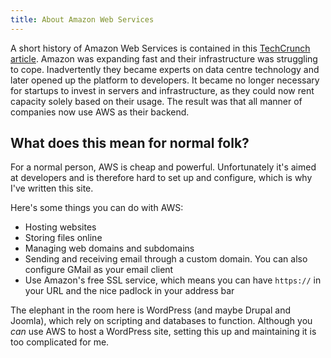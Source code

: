 ```yaml
---
title: About Amazon Web Services
---
```


A short history of Amazon Web Services is contained in this [TechCrunch article](https://techcrunch.com/2016/07/02/andy-jassys-brief-history-of-the-genesis-of-aws/). Amazon was expanding fast and their infrastructure was struggling to cope. Inadvertently they became experts on data centre technology and later opened up the platform to developers. It became no longer necessary for startups to invest in servers and infrastructure, as they could now rent capacity solely based on their usage. The result was that all manner of companies now use AWS as their backend.

## What does this mean for normal folk?

For a normal person, AWS is cheap and powerful. Unfortunately it's aimed at developers and is therefore hard to set up and configure, which is why I've written this site.

Here's some things you can do with AWS:

* Hosting websites
* Storing files online
* Managing web domains and subdomains
* Sending and receiving email through a custom domain. You can also configure GMail as your email client
* Use Amazon's free SSL service, which means you can have `https://` in your URL and the nice padlock in your address bar

The elephant in the room here is WordPress (and maybe Drupal and Joomla), which rely on scripting and databases to function. Although you *can* use AWS to host a WordPress site, setting this up and maintaining it is too complicated for me.

